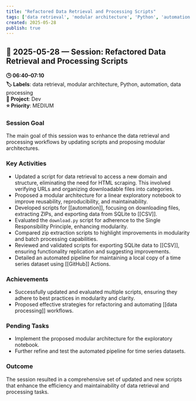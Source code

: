 ```yaml
---
title: "Refactored Data Retrieval and Processing Scripts"
tags: ['data retrieval', 'modular architecture', 'Python', 'automation', 'data processing']
created: 2025-05-28
publish: true
---
```


## 📅 2025-05-28 — Session: Refactored Data Retrieval and Processing Scripts

**🕒 06:40–07:10**  
**🏷️ Labels**: data retrieval, modular architecture, Python, automation, data processing  
**📂 Project**: Dev  
**⭐ Priority**: MEDIUM  


### Session Goal
The main goal of this session was to enhance the data retrieval and processing workflows by updating scripts and proposing modular architectures.

### Key Activities
- Updated a script for data retrieval to access a new domain and structure, eliminating the need for HTML scraping. This involved verifying URLs and organizing downloadable files into categories.
- Proposed a modular architecture for a linear exploratory notebook to improve reusability, reproducibility, and maintainability.
- Developed scripts for [[automation]], focusing on downloading files, extracting ZIPs, and exporting data from SQLite to [[CSV]].
- Evaluated the `download.py` script for adherence to the Single Responsibility Principle, enhancing modularity.
- Compared zip extraction scripts to highlight improvements in modularity and batch processing capabilities.
- Reviewed and validated scripts for exporting SQLite data to [[CSV]], ensuring functionality replication and suggesting improvements.
- Detailed an automated pipeline for maintaining a local copy of a time series dataset using [[GitHub]] Actions.

### Achievements
- Successfully updated and evaluated multiple scripts, ensuring they adhere to best practices in modularity and clarity.
- Proposed effective strategies for refactoring and automating [[data processing]] workflows.

### Pending Tasks
- Implement the proposed modular architecture for the exploratory notebook.
- Further refine and test the automated pipeline for time series datasets.

### Outcome
The session resulted in a comprehensive set of updated and new scripts that enhance the efficiency and maintainability of data retrieval and processing tasks.
